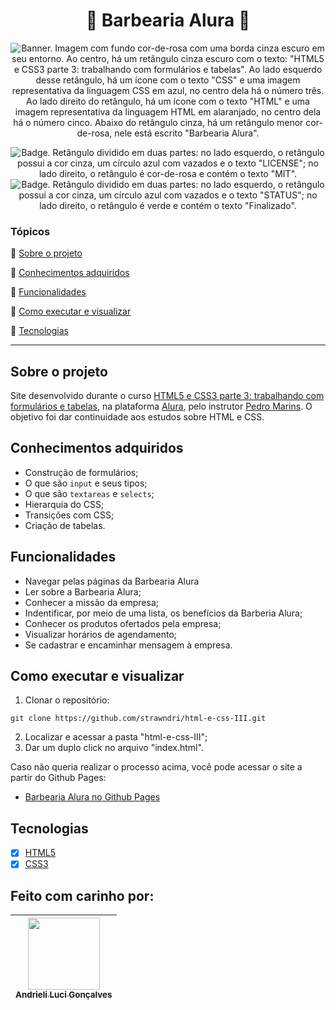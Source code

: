 <h1 align="center">💈 Barbearia Alura 💈</h1>

<p align="center">
  <img src="https://i.imgur.com/3bNUqtL.png" alt='Banner. Imagem com fundo cor-de-rosa com uma borda cinza escuro em seu entorno. Ao centro, há um retângulo cinza escuro com o texto: "HTML5 e CSS3 parte 3: trabalhando com formulários e tabelas". Ao lado esquerdo desse retângulo, há um ícone com o texto "CSS" e uma imagem representativa da linguagem CSS em azul, no centro dela há o número três. Ao lado direito do retângulo, há um ícone com o texto "HTML" e uma imagem representativa da linguagem HTML em alaranjado, no centro dela há o número cinco. Abaixo do retângulo cinza, há um retângulo menor cor-de-rosa, nele está escrito "Barbearia Alura".' />
</p>

<p align="center">
    <img src='https://img.shields.io/badge/License-MIT-f2a2b7?style=for-the-badge&logo=appveyor' alt='Badge. Retângulo dividido em duas partes: no lado esquerdo, o retângulo possui a cor cinza, um círculo azul com vazados e o texto "LICENSE"; no lado direito, o retângulo é cor-de-rosa e contém o texto "MIT".'>
    <img src='https://img.shields.io/badge/Status-Finalizado-abf285?style=for-the-badge&logo=appveyor' alt='Badge. Retângulo dividido em duas partes: no lado esquerdo, o retângulo possui a cor cinza, um círculo azul com vazados e o texto "STATUS"; no lado direito, o retângulo é verde e contém o texto "Finalizado".'>
</p>

### Tópicos 

:small_blue_diamond: [Sobre o projeto](#sobre-o-projeto)

:small_blue_diamond: [Conhecimentos adquiridos](#conhecimentos-adquiridos)

:small_blue_diamond: [Funcionalidades](#funcionalidades)

:small_blue_diamond: [Como executar e visualizar](#como-executar-e-visualizar)

:small_blue_diamond: [Tecnologias](#tecnologias)

---

## Sobre o projeto 
Site desenvolvido durante o curso [HTML5 e CSS3 parte 3: trabalhando com formulários e tabelas](https://cursos.alura.com.br/course/html5-css3-formularios-tabelas), na plataforma [Alura](https://www.alura.com.br/), pelo instrutor [Pedro Marins](https://www.linkedin.com/in/pedromarins/). O objetivo foi dar continuidade aos estudos sobre HTML e CSS.

## Conhecimentos adquiridos
- Construção de formulários;
- O que são `input` e seus tipos;
- O que são `textareas` e `selects`;
- Hierarquia do CSS;
- Transições com CSS;
- Criação de tabelas.

## Funcionalidades
- Navegar pelas páginas da Barbearia Alura
- Ler sobre a Barbearia Alura;
- Conhecer a missão da empresa;
- Indentificar, por meio de uma lista, os benefícios da Barberia Alura;
- Conhecer os produtos ofertados pela empresa;
- Visualizar horários de agendamento;
- Se cadastrar e encaminhar mensagem à empresa.

## Como executar e visualizar

1. Clonar o repositório:
```
git clone https://github.com/strawndri/html-e-css-III.git
```

2. Localizar e acessar a pasta "html-e-css-III";
3. Dar um duplo click no arquivo "index.html".

Caso não queria realizar o processo acima, você pode acessar o site a partir do Github Pages:
- [Barbearia Alura no Github Pages](https://strawndri.github.io/html-e-css-III/)

## Tecnologias
- [x] [HTML5](https://www.w3schools.com/html/default.asp)
- [x] [CSS3](https://www.w3schools.com/css/default.asp)

## Feito com carinho por:

| [<img src="https://avatars.githubusercontent.com/u/62841828?v=4" width=115><br><sub>Andrieli Luci Gonçalves</sub>](https://github.com/strawndri) |
| :---: |
